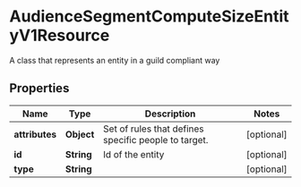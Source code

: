 

# AudienceSegmentComputeSizeEntityV1Resource

A class that represents an entity in a guild compliant way

## Properties

Name | Type | Description | Notes
------------ | ------------- | ------------- | -------------
**attributes** | **Object** | Set of rules that defines specific people to target. |  [optional]
**id** | **String** | Id of the entity |  [optional]
**type** | **String** |  |  [optional]



